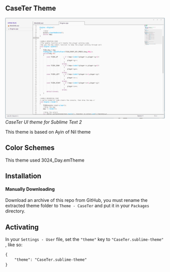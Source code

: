 CaseTer Theme
------------------------------------------------------------------------
![CaseTer Theme](https://github.com/kyoryo/dotfiles/blob/master/CaseTer/Sublime%20Text%202%20UI/Theme%20-%20CaseTer/preview.png)  
_CaseTer UI theme for Sublime Text 2_

This theme is based on Ayin of Nil theme


Color Schemes
------------------------------------------------------------------------
This theme used 3024_Day.emTheme


Installation
------------------------------------------------------------------------

#### Manually Downloading

Download an archive of this repo from GitHub, you must
rename the extracted theme folder to `Theme - CaseTer` and put it in your
`Packages` directory. 


Activating
------------------------------------------------------------------------

In your `Settings - User` file, set the
`"theme"` key to `"CaseTer.sublime-theme"` , like
so:

    {
        "theme": "CaseTer.sublime-theme"
    }


